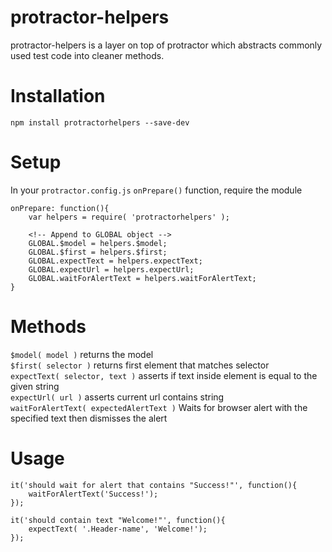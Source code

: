 # protractor-helpers
protractor-helpers is a layer on top of protractor which abstracts commonly used test code into cleaner methods.

# Installation
`npm install protractorhelpers --save-dev`

# Setup
In your `protractor.config.js` `onPrepare()` function, require the module

	onPrepare: function(){
		var helpers = require( 'protractorhelpers' );

		<!-- Append to GLOBAL object -->
		GLOBAL.$model = helpers.$model;
		GLOBAL.$first = helpers.$first;
		GLOBAL.expectText = helpers.expectText;
		GLOBAL.expectUrl = helpers.expectUrl;
		GLOBAL.waitForAlertText = helpers.waitForAlertText;
	}

# Methods

`$model( model )` returns the model  
`$first( selector )` returns first element that matches selector  
`expectText( selector, text )` asserts if text inside element is equal to the given string    
`expectUrl( url )` asserts current url contains string  
`waitForAlertText( expectedAlertText )` Waits for browser alert with the specified text then dismisses the alert

# Usage
	it('should wait for alert that contains "Success!"', function(){
		waitForAlertText('Success!');
	});

	it('should contain text "Welcome!"', function(){
		expectText( '.Header-name', 'Welcome!');
	});